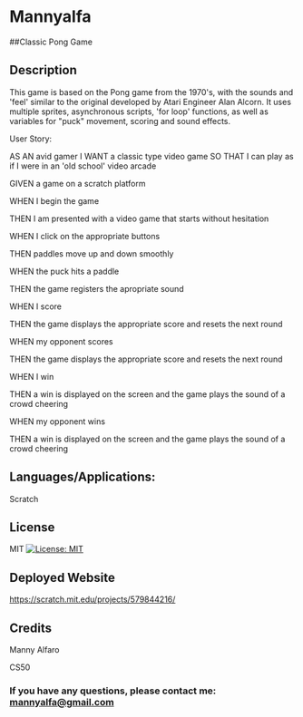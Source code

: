 # Mannyalfa
##Classic Pong Game

## Description

This game is based on the Pong game from the 1970's, with the sounds and 'feel' 
similar to the original developed by Atari Engineer Alan Alcorn. It uses multiple 
sprites, asynchronous scripts, 'for loop' functions, as well as variables for 
"puck" movement, scoring and sound effects.

User Story:

AS AN avid gamer
I WANT a classic type video game
SO THAT I can play as if I were in an 'old school' video arcade

GIVEN a game on a scratch platform

WHEN I begin the game

THEN I am presented with a video game that starts without hesitation

WHEN I click on the appropriate buttons

THEN paddles move up and down smoothly

WHEN the puck hits a paddle

THEN the game registers the apropriate sound

WHEN I score 

THEN the game displays the appropriate score and resets the next round

WHEN my opponent scores

THEN the game displays the appropriate score and resets the next round

WHEN I win

THEN a win is displayed on the screen and the game plays the sound of a crowd cheering

WHEN my opponent wins

THEN a win is displayed on the screen and the game plays the sound of a crowd cheering



## Languages/Applications:

   Scratch


## License
MIT [![License: MIT](https://img.shields.io/badge/License-MIT-yellow.svg)](https://opensource.org/licenses/MIT)

## Deployed Website

https://scratch.mit.edu/projects/579844216/
 
## Credits
Manny Alfaro

CS50

### If you have any questions, please contact me: mannyalfa@gmail.com
